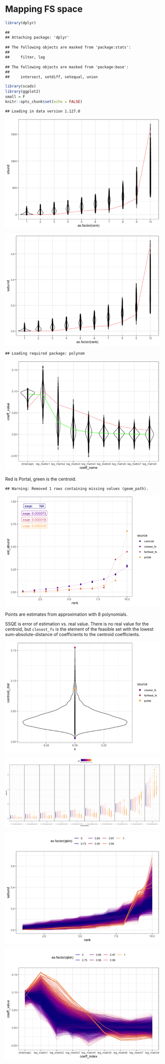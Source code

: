 Mapping FS space
================

``` r
library(dplyr)
```

    ## 
    ## Attaching package: 'dplyr'

    ## The following objects are masked from 'package:stats':
    ## 
    ##     filter, lag

    ## The following objects are masked from 'package:base':
    ## 
    ##     intersect, setdiff, setequal, union

``` r
library(scads)
library(ggplot2)
small = F
knitr::opts_chunk$set(echo = FALSE)
```

    ## Loading in data version 1.127.0

![](fs_space_files/figure-markdown_github/density%20plot%20perhaps-1.png)

![](fs_space_files/figure-markdown_github/rescaled%20sads%20and%20density%20plots-1.png)

    ## Loading required package: polynom

![](fs_space_files/figure-markdown_github/distance%20to%20centroid-1.png)

Red is Portal, green is the centroid.

    ## Warning: Removed 1 rows containing missing values (geom_path).

![](fs_space_files/figure-markdown_github/generate%20from%20centroid,%20empirical-1.png)

Points are estimates from approximation with 8 polynomials.

SSQE is error of estimation vs. real value. There is no real value for the centroid, but `closest_fs` is the element of the feasible set with the lowest sum-absolute-distance of coefficients to the centroid coefficients.

![](fs_space_files/figure-markdown_github/dist%20to%20centroid%20plot-1.png)

![](fs_space_files/figure-markdown_github/heatmap-1.png)

![](fs_space_files/figure-markdown_github/linecloud-1.png)

![](fs_space_files/figure-markdown_github/coefficients%20linecloud-1.png)
